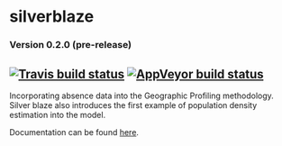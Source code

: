 # silverblaze
### Version 0.2.0 (pre-release)
[![Travis build status](https://travis-ci.org/Michael-Stevens-27/silverblaze.svg?branch=master)](https://travis-ci.org/Michael-Stevens-27/silverblaze)
[![AppVeyor build status](https://ci.appveyor.com/api/projects/status/github/Michael-Stevens-27/silverblaze?branch=master&svg=true)](https://ci.appveyor.com/project/Michael-Stevens-27/silverblaze)
--------------------------------------------------------------------------------------------------------------------------------

Incorporating absence data into the Geographic Profiling methodology. Silver blaze also introduces the first example of population density estimation into the model.

Documentation can be found [here](https://michael-stevens-27.github.io/silverblaze/).
